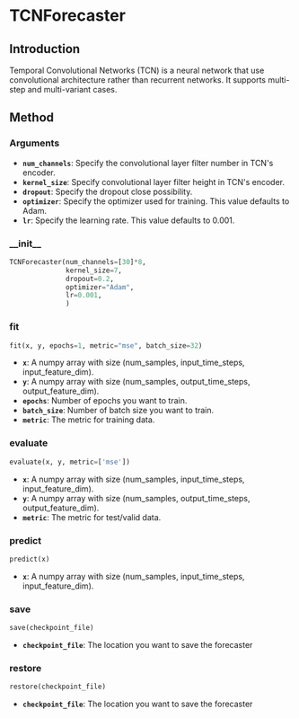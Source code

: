 # TCNForecaster

## Introduction

Temporal Convolutional Networks (TCN) is a neural network that use convolutional architecture rather than recurrent networks. It supports multi-step and multi-variant cases.

## Method

### Arguments

- **`num_channels`**: Specify the convolutional layer filter number in TCN's encoder.
- **`kernel_size`**: Specify convolutional layer filter height in TCN's encoder.
- **`dropout`**: Specify the dropout close possibility.
- **`optimizer`**: Specify the optimizer used for training. This value defaults to Adam.
- **`lr`**: Specify the learning rate. This value defaults to 0.001.

### \_\_init\_\_

```python
TCNForecaster(num_channels=[30]*8,
              kernel_size=7,
              dropout=0.2,
              optimizer="Adam",
              lr=0.001,
              )
```

### fit

```python
fit(x, y, epochs=1, metric="mse", batch_size=32)
```

- **`x`**: A numpy array with size (num_samples, input_time_steps, input_feature_dim).
- **`y`**: A numpy array with size (num_samples, output_time_steps, output_feature_dim).
- **`epochs`**: Number of epochs you want to train.
- **`batch_size`**: Number of batch size you want to train.
- **`metric`**: The metric for training data.

### evaluate

```python
evaluate(x, y, metric=['mse'])
```

- **`x`**: A numpy array with size (num_samples, input_time_steps, input_feature_dim).
- **`y`**: A numpy array with size (num_samples, output_time_steps, output_feature_dim).
- **`metric`**: The metric for test/valid data.

### predict

```python
predict(x)
```

- **`x`**: A numpy array with size (num_samples, input_time_steps, input_feature_dim).

### save

```python
save(checkpoint_file)
```

- **`checkpoint_file`**: The location you want to save the forecaster

### restore

```python
restore(checkpoint_file)
```

- **`checkpoint_file`**: The location you want to save the forecaster